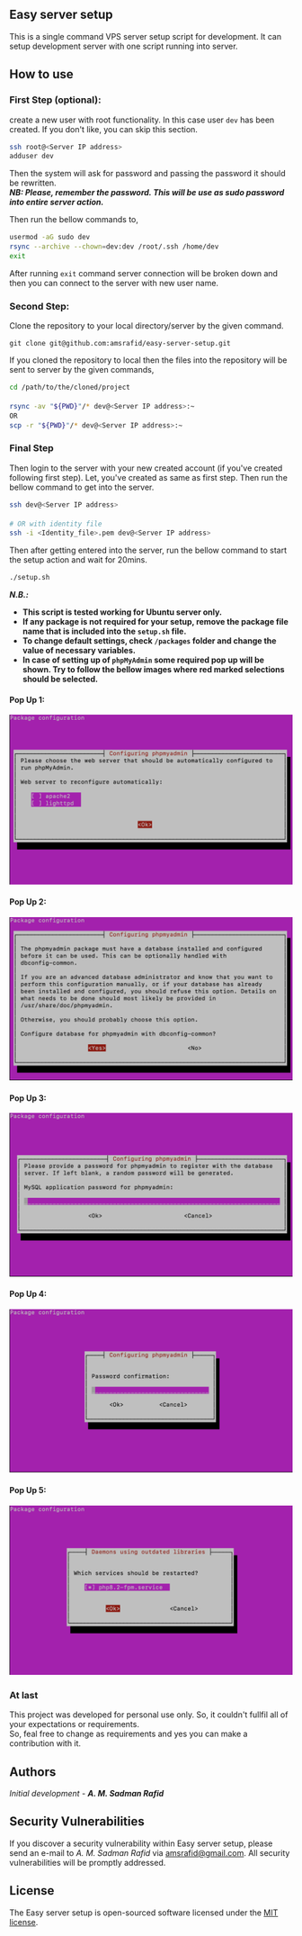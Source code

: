 ## Easy server setup
This is a single command VPS server setup script for development. It can setup development server with one script running into server.

## How to use

### First Step (optional):
create a new user with root functionality. In this case user `dev` has been created. If you don't like, you can skip this section.

```sh
ssh root@<Server IP address>
adduser dev
```
Then the system will ask for password and passing the password it should be rewritten.\
**_NB: Please, remember the password. This will be use as sudo password into entire server action._**

Then run the bellow commands to,
```sh
usermod -aG sudo dev
rsync --archive --chown=dev:dev /root/.ssh /home/dev
exit
```
After running `exit` command server connection will be broken down and then you can connect to the server with new user name.
### Second Step:
Clone the repository to your local directory/server by the given command.
```
git clone git@github.com:amsrafid/easy-server-setup.git
```

If you cloned the repository to local then the files into the repository will be sent to server by the given commands,

```sh
cd /path/to/the/cloned/project

rsync -av "${PWD}"/* dev@<Server IP address>:~
OR
scp -r "${PWD}"/* dev@<Server IP address>:~
```
### Final Step
Then login to the server with your new created account (if you've created following first step). Let, you've created as same as first step. Then run the bellow command to get into the server.
```sh
ssh dev@<Server IP address>

# OR with identity file
ssh -i <Identity_file>.pem dev@<Server IP address>
```
Then after getting entered into the server, run the bellow command to start the setup action and wait for 20mins.
```sh
./setup.sh
```
**_N.B.:_**
- **This script is tested working for Ubuntu server only.**
- **If any package is not required for your setup, remove the package file name that is included into the `setup.sh` file.**
- **To change default settings, check `/packages` folder and change the value of necessary variables.**
- **In case of setting up of `phpMyAdmin` some required pop up will be shown. Try to follow the bellow images where red marked selections should be selected.**

#### Pop Up 1:
![Pop Up 1](./assets/Pop%20up%201.png)

#### Pop Up 2:
![Pop Up 2](./assets/Pop%20up%202.png)

#### Pop Up 3:
![Pop Up 3](./assets/Pop%20up%203.png)

#### Pop Up 4:
![Pop Up 4](./assets/Pop%20up%204.png)

#### Pop Up 5:
![Pop Up 5](./assets/Pop%20up%205.png)





### At last
This project was developed for personal use only. So, it couldn't fullfil all of your expectations or requirements. \
So, feal free to change as requirements and yes you can make a contribution with it.

## Authors

_Initial development_ - **_A. M. Sadman Rafid_**

## Security Vulnerabilities

If you discover a security vulnerability within Easy server setup, please send an e-mail to _A. M. Sadman Rafid_ via [amsrafid@gmail.com](mailto:amsrafid@gmail.com). All security vulnerabilities will be promptly addressed.

## License

The Easy server setup is open-sourced software licensed under the [MIT license](https://opensource.org/licenses/MIT).
